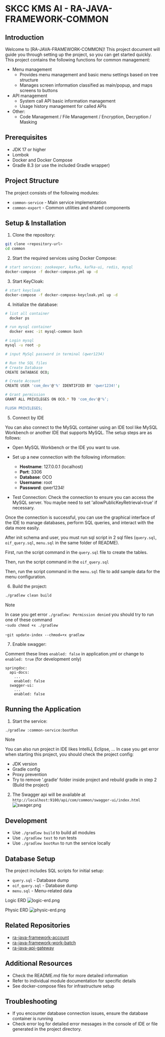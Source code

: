 # SKCC KMS AI - RA-JAVA-FRAMEWORK-COMMON

## Introduction

Welcome to [RA-JAVA-FRAMEWORK-COMMON]! This project document will guide you through setting up the project, so you can get started quickly.
This project contains the following functions for common management: 
- Menu management
  - Provides menu management and basic menu settings based on tree structure
  - Manages screen information classified as main/popup, and maps screens to buttons
- API management
  - System call API basic information management
  - Usage history management for called APIs
- Other:
  - Code Management / File Management / Encryption, Decryption / Masking

## Prerequisites

- JDK 17 or higher
- Lombok
- Docker and Docker Compose
- Gradle 8.3 (or use the included Gradle wrapper)


## Project Structure

The project consists of the following modules:

- `common-service` - Main service implementation
- `common-export` - Common utilities and shared components

## Setup & Installation

1. Clone the repository:

```bash
git clone <repository-url>
cd common
```

2. Start the required services using Docker Compose:

```bash
# start services: zookeeper, kafka, kafka-ui, redis, mysql
docker-compose -f docker-compose.yml up -d
```

3. Start KeyCloak:

```bash
# start keycloak
docker-compose -f docker-compose-keycloak.yml up -d
```

4. Initialize the database:

```bash
# list all container
  docker ps

# run mysql container
  docker exec -it mysql-common bash

# Login mysql
mysql -u root -p

# input MySql password in terminal (qwer1234)

# Run the SQL files
# Create Database
CREATE DATABASE OCO;

# Create Account
CREATE USER 'com_dev'@'%' IDENTIFIED BY 'qwer1234!';

# Grant permission
GRANT ALL PRIVILEGES ON OCO.* TO 'com_dev'@'%’;

FLUSH PRIVILEGES;
```

5. Connect by IDE

You can also connect to the MySQL container using an IDE tool like MySQL Workbench or another IDE that supports MySQL.
The setup steps are as follows:

- Open MySQL Workbench or the IDE you want to use.
- Set up a new connection with the following information:
    - **Hostname**: 127.0.0.1 (localhost)
    - **Port**: 3306
    - **Database**: OCO
    - **Username**: root
    - **Password**: qwer1234!

- Test Connection: Check the connection to ensure you can access the MySQL server.
  You maybe need to set 'allowPublicKeyRetrieval=true' if necessary.

Once the connection is successful, you can use the graphical interface of the IDE to manage databases, perform SQL
queries, and interact with the data more easily.

After init schema and user, you must run sql script in 2 sql files (`query.sql`, `oif_query.sql`, `menu.sql` in the same folder of README).

First, run the script command in the `query.sql` file to create the tables.

Then, run the script command in the `oif_query.sql`

Then, run the script command in the `menu.sql` file to add sample data for the menu configuration.

6. Build the project:

```bash
./gradlew clean build
```

> [!NOTE]
>
> In case you get error `./gradlew: Permission denied` you should try to run one of these command  
>    -``sudo chmod +x ./gradlew``
>
>    -``git update-index --chmod=+x gradlew``

7. Enable swagger:

Comment these lines ```enabled: false``` in application.yml or change to ```enabled: true``` (for development only)

```code
springdoc:
  api-docs:
    ...
    enabled: false
  swagger-ui:
    ...
    enabled: false
```

## Running the Application

1. Start the service:

```bash
./gradlew :common-service:bootRun
```

> [!NOTE]
>
> You can also run project in IDE likes IntelliJ, Eclipse, ...
> In case you get error when starting this project, you should check the project config:
> - JDK version
> - Gradle config
> - Proxy prevention
> - Try to remove '.gradle' folder inside project and rebuild gradle in step 2 (Build the project)

2. The Swagger api will be available at `http://localhost:9100/api/com/common/swagger-ui/index.html`
   ![swager.png](docs/imgs/swagger.png)

## Development

- Use `./gradlew build` to build all modules
- Use `./gradlew test` to run tests
- Use `./gradlew bootRun` to run the service locally

## Database Setup

The project includes SQL scripts for initial setup:

- `query.sql` - Database dump
- `oif_query.sql` - Database dump
- `menu.sql` - Menu-related data

Logic ERD
![logic-erd.png](docs/imgs/logic-erd.png)

Physic ERD
![physic-erd.png](docs/imgs/physic-erd.png)


## Related Repositories

- [ra-java-framework-account](https://github.com/skccmygit/ra-java-framework-account)
- [ra-java-framework-work-batch](https://github.com/skccmygit/ra-java-framework-work-batch)
- [ra-java-api-gateway](https://github.com/skccmygit/ra-java-api-gateway)


## Additional Resources

- Check the README.md file for more detailed information
- Refer to individual module documentation for specific details
- See docker-compose files for infrastructure setup

## Troubleshooting

- If you encounter database connection issues, ensure the database container is running
- Check error log for detailed error messages in the console of IDE or file generated in the project directory.